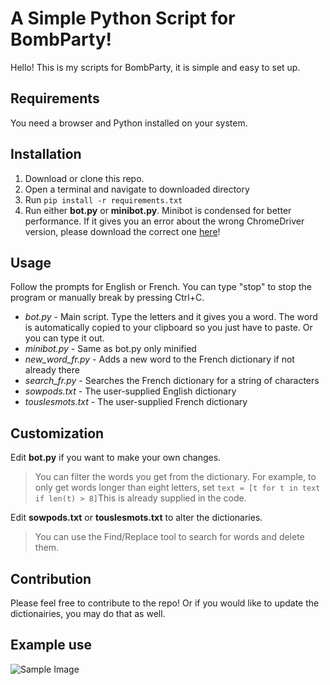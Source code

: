 ﻿# A Simple Python Script for BombParty!

Hello! This is my scripts for BombParty, it is simple and easy to set up.


## Requirements

You need a browser and Python installed on your system.


## Installation

 1. Download or clone this repo. 
 2. Open a terminal and navigate to downloaded directory
 3. Run `pip install -r requirements.txt`
 4. Run either **bot.py** or **minibot.py**. Minibot is condensed for
    better performance. If it gives you an error about the wrong ChromeDriver version, please download the correct one [here](https://chromedriver.chromium.org/downloads)!

## Usage

Follow the prompts for English or French. You can type "stop" to stop the program or manually break by pressing Ctrl+C.

 - *bot.py* - Main script. Type the letters and it gives you a word. The word is automatically copied to your clipboard so you just have to
   paste.  Or you can type it out.
 - *minibot.py* - Same as bot.py only minified
 - *new_word_fr.py* - Adds a new word to the French dictionary if not already there
 - *search_fr.py* - Searches the French dictionary for a string of characters
 - *sowpods.txt* - The user-supplied English dictionary
 - *touslesmots.txt* - The user-supplied French dictionary

## Customization

Edit **bot.py** if you want to make your own changes.

> You can filter the words you get from the dictionary.  For example, to only get words longer than eight letters, set `text = [t for t in text if len(t) > 8]`This is already supplied in the code.

Edit **sowpods.txt** or **touslesmots.txt** to alter the dictionaries.

> You can use the Find/Replace tool to search for words and delete them.

## Contribution

Please feel free to contribute to the repo! Or if you would like to update the dictionairies, you may do that as well.

## Example use

![Sample Image](https://puu.sh/FrVco.png)

